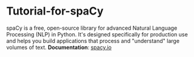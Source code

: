 # Tutorial-for-spaCy

spaCy is a free, open-source library for advanced Natural
Language Processing (NLP) in Python. It's designed
specifically for production use and helps you build
applications that process and "understand" large volumes
of text. **Documentation**: [spacy.io](https://spacy.io/)
